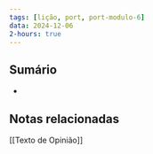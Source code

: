 ```yaml
---
tags: [lição, port, port-modulo-6]
data: 2024-12-06
2-hours: true
---
```


## Sumário
-
## Notas relacionadas
[[Texto de Opinião]]